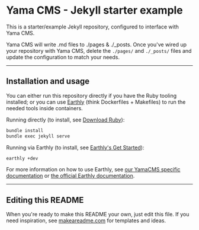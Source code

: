# Yama CMS - Jekyll starter example

This is a starter/example Jekyll repository, configured to interface with Yama CMS.

Yama CMS will write .md files to ./pages & ./_posts.
Once you've wired up your repository with Yama CMS, delete the `./pages/` and `./_posts/` files and update the configuration to match your needs.

---

## Installation and usage

You can either run this repository directly if you have the Ruby tooling installed; or you can use [Earthly](https://docs.yama-cms.com/docs/guide/build-deploy-earthly) (think Dockerfiles + Makefiles) to run the needed tools inside containers.

Running directly (to install, see [Download Ruby](https://www.ruby-lang.org/en/downloads/)):
```bash
bundle install
bundle exec jekyll serve
```
Running via Earthly (to install, see [Earthly's Get Started](https://earthly.dev/get-earthly)):
```bash
earthly +dev
```
For more information on how to use Earthly, see [our YamaCMS specific documentation](https://docs.yama-cms.com/docs/guide/build-deploy-earthly/) or [the official Earthly documentation](https://docs.earthly.dev/basics).


***

## Editing this README

When you're ready to make this README your own, just edit this file. If you need inspiration, see [makeareadme.com](https://www.makeareadme.com/) for templates and ideas.
